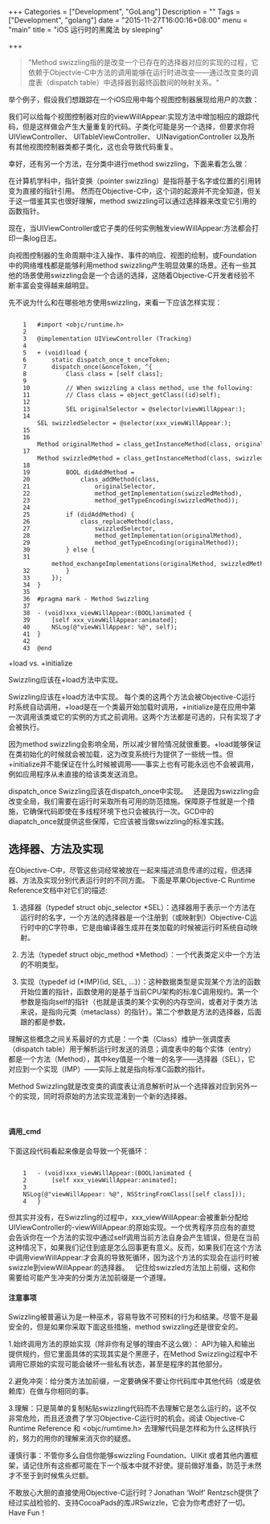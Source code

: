 +++
Categories = ["Development", "GoLang"]
Description = ""
Tags = ["Development", "golang"]
date = "2015-11-27T16:00:16+08:00"
menu = "main"
title = "iOS 运行时的黑魔法 by sleeping"

+++
> ”Method swizzling指的是改变一个已存在的选择器对应的实现的过程，它依赖于Objectvie-C中方法的调用能够在运行时进改变——通过改变类的调度表（dispatch table）中选择器到最终函数间的映射关系。“


举个例子，假设我们想跟踪在一个iOS应用中每个视图控制器展现给用户的次数：

我们可以给每个视图控制器对应的viewWillAppear:实现方法中增加相应的跟踪代码，但是这样做会产生大量重复的代码。子类化可能是另一个选择，但要求你将UIViewController、 UITableViewController、 UINavigationController 以及所有其他视图控制器类都子类化，这也会导致代码重复。    

幸好，还有另一个方法，在分类中进行method swizzling，下面来看怎么做：  

在计算机学科中，指针变换（pointer swizzling）是指将基于名字或位置的引用转变为直接的指针引用。 然而在Objective-C中，这个词的起源并不完全知道，但关于这一借鉴其实也很好理解，method swizzling可以通过选择器来改变它引用的函数指针。  


现在，当UIViewController或它子类的任何实例触发viewWillAppear:方法都会打印一条log日志。  


向视图控制器的生命周期中注入操作、事件的响应、视图的绘制，或Foundation中的网络堆栈都是能够利用method swizzling产生明显效果的场景。还有一些其他的场景使用swizzling会是一个合适的选择，这随着Objective-C开发者经验不断丰富会变得越来越明显。  


先不说为什么和在哪些地方使用swizzling，来看一下应该怎样实现：  

```

    1   #import <objc/runtime.h> 
	2	 
	3	@implementation UIViewController (Tracking) 
	4	 
	5	+ (void)load { 
	6	    static dispatch_once_t onceToken; 
	7	    dispatch_once(&onceToken, ^{ 
	8	        Class class = [self class]; 
	9	 
	10	        // When swizzling a class method, use the following: 
	11	        // Class class = object_getClass((id)self); 
	12	 
	13	        SEL originalSelector = @selector(viewWillAppear:); 
	14	        SEL swizzledSelector = @selector(xxx_viewWillAppear:); 
	15	 
	16	        Method originalMethod = class_getInstanceMethod(class, originalSelector); 
	17	        Method swizzledMethod = class_getInstanceMethod(class, swizzledSelector); 
	18	 
	19	        BOOL didAddMethod = 
	20	            class_addMethod(class, 
	21	                originalSelector, 
	22	                method_getImplementation(swizzledMethod), 
	23	                method_getTypeEncoding(swizzledMethod)); 
	24	 
	25	        if (didAddMethod) { 
	26	            class_replaceMethod(class, 
	27	                swizzledSelector, 
	28	                method_getImplementation(originalMethod), 
	29	                method_getTypeEncoding(originalMethod)); 
	30	        } else { 
	31	            method_exchangeImplementations(originalMethod, swizzledMethod); 
	32	        } 
	33	    }); 
	34	} 
	35	 
	36	#pragma mark - Method Swizzling 
	37	 
	38	- (void)xxx_viewWillAppear:(BOOL)animated { 
	39	    [self xxx_viewWillAppear:animated]; 
	40	    NSLog(@"viewWillAppear: %@", self); 
	41	} 
	42	 
	43	@end 

```

+load vs. +initialize

Swizzling应该在+load方法中实现。

Swizzling应该在+load方法中实现。
每个类的这两个方法会被Objective-C运行时系统自动调用，+load是在一个类最开始加载时调用，+initialize是在应用中第一次调用该类或它的实例的方式之前调用。这两个方法都是可选的，只有实现了才会被执行。

因为method swizzling会影响全局，所以减少冒险情况就很重要。+load能够保证在类初始化的时候就会被加载，这为改变系统行为提供了一些统一性。但+initialize并不能保证在什么时候被调用——事实上也有可能永远也不会被调用，例如应用程序从未直接的给该类发送消息。

dispatch_once
Swizzling应该在dispatch_once中实现。
 
还是因为swizzling会改变全局，我们需要在运行时采取所有可用的防范措施。保障原子性就是一个措施，它确保代码即使在多线程环境下也只会被执行一次。GCD中的diapatch_once就提供这些保障，它应该被当做swizzling的标准实践。

## 选择器、方法及实现

在Objective-C中，尽管这些词经常被放在一起来描述消息传递的过程，但选择器、方法及实现分别代表运行时的不同方面。
下面是苹果Objective-C Runtime Reference文档中对它们的描述:  

1. 选择器（typedef struct objc_selector *SEL）：选择器用于表示一个方法在运行时的名字，一个方法的选择器是一个注册到（或映射到）Objective-C运行时中的C字符串，它是由编译器生成并在类加载的时候被运行时系统自动映射。 
 
2. 方法（typedef struct objc_method *Method）：一个代表类定义中一个方法的不明类型。 

3. 实现（typedef id (*IMP)(id, SEL, ...)）：这种数据类型是实现某个方法的函数开始位置的指针，函数使用的是基于当前CPU架构的标准C调用规约。第一个参数是指向self的指针（也就是该类的某个实例的内存空间，或者对于类方法来说，是指向元类（metaclass）的指针）。第二个参数是方法的选择器，后面跟的都是参数。  

理解这些概念之间关系最好的方式是：一个类（Class）维护一张调度表（dispatch table）用于解析运行时发送的消息；调度表中的每个实体（entry）都是一个方法（Method），其中key值是一个唯一的名字——选择器（SEL），它对应到一个实现（IMP）——实际上就是指向标准C函数的指针。


Method Swizzling就是改变类的调度表让消息解析时从一个选择器对应到另外一个的实现，同时将原始的方法实现混淆到一个新的选择器。

 
#### 调用_cmd

下面这段代码看起来像是会导致一个死循环：  

```

	1	- (void)xxx_viewWillAppear:(BOOL)animated { 
	2	    [self xxx_viewWillAppear:animated]; 
	3	    NSLog(@"viewWillAppear: %@", NSStringFromClass([self class])); 
	4	} 

```



但其实并没有，在Swizzling的过程中，xxx_viewWillAppear:会被重新分配给UIViewController的-viewWillAppear:的原始实现。一个优秀程序员应有的直觉会告诉你在一个方法的实现中通过self调用当前方法自身会产生错误，但是在当前这种情况下，如果我们记住到底是怎么回事更有意义。反而，如果我们在这个方法中调用viewWillAppear:才会真的导致死循环，因为这个方法的实现会在运行时被swizzle到viewWillAppear:的选择器。
 
记住给swizzled方法加上前缀，这和你需要给可能产生冲突的分类方法加前缀是一个道理。


#### 注意事项

Swizzling被普遍认为是一种巫术，容易导致不可预料的行为和结果。尽管不是最安全的，但是如果你采取下面这些措施，method swizzling还是很安全的。  

1.始终调用方法的原始实现（除非你有足够的理由不这么做）： API为输入和输出提供规约，但它里面具体的实现其实是个黑匣子，在Method Swizzling过程中不调用它原始的实现可能会破坏一些私有状态，甚至是程序的其他部分。  

2.避免冲突：给分类方法加前缀，一定要确保不要让你代码库中其他代码（或是依赖库）在做与你相同的事。  

3.理解：只是简单的复制粘贴swizzling代码而不去理解它是怎么运行的，这不仅非常危险，而且还浪费了学习Objective-C运行时的机会。阅读 Objective-C Runtime Reference 和 <objc/rumtime.h> 去理解代码是怎样和为什么这样执行的，努力的用你的理解来消灭你的疑惑。  

谨慎行事：不管你多么自信你能够swizzling Foundation、UIKit 或者其他内置框架，请记住所有这些都可能在下一个版本中就不好使。提前做好准备，防范于未然才不至于到时候焦头烂额。


不敢放心大胆的直接使用Objective-C运行时？Jonathan ‘Wolf’ Rentzsch提供了经过实战检验的、支持CocoaPads的库JRSwizzle，它会为你考虑好了一切。
Have Fun！
